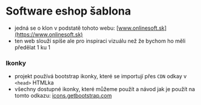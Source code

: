 # Software eshop šablona

- jedná se o klon v podstatě tohoto webu: [www.onlinesoft.sk](https://www.onlinesoft.sk)
- ten web slouží spíše ale pro inspiraci vizuálu než že bychom ho měli předělat 1 ku 1

### Ikonky

- projekt používá bootstrap ikonky, které se importují přes `CDN` odkay v `<head>` HTMLka
- všechny dostupné ikonky, které můžeme použít a návod jak je použít na tomto odkazu: [icons.getbootstrap.com](https://icons.getbootstrap.com/)

